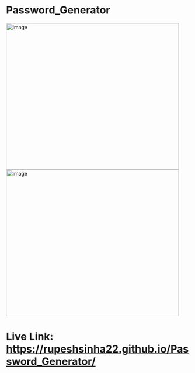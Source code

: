 # Password_Generator

<img width="473" height="400" alt="image" src="https://github.com/RupeshSinha22/Password_Generator/assets/119124076/ae23583f-0006-4783-92cd-f5850fe787fe">

<img width="473" height="400" alt="image" src="https://github.com/RupeshSinha22/Password_Generator/assets/119124076/178ed4bd-00ca-4c65-a219-25436c84465c">

# Live Link: https://rupeshsinha22.github.io/Password_Generator/

